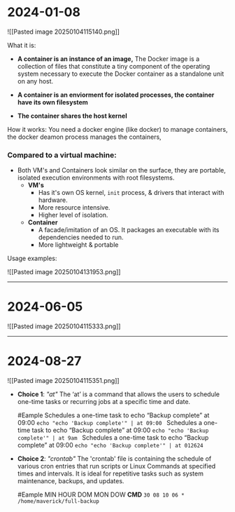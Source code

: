 
# 2024-01-08
![[Pasted image 20250104115140.png]]

What it is:
- **A container is an instance of an image,** 
	  The Docker image is a collection of files that constitute a tiny component of the operating system necessary to execute the Docker container as a standalone unit on any host.
	
- **A container is an enviorment for isolated processes, the container have its own filesystem** 
- **The container shares the host kernel**


How it works:
You need a docker engine (like docker) to manage containers, the docker deamon process manages the containers,  


### Compared to a virtual machine:
* Both VM's and Containers look similar on the surface, they are portable, isolated execution environments with root filesystems.
	* **VM's** 
		* Has it's own OS kernel, ``init`` process, & drivers that interact with hardware.
		* More resource intensive.
		* Higher level of isolation.
	* **Container** 
		* A facade/imitation of an OS. It packages an executable with its dependencies needed to run.
		* More lightweight & portable

Usage examples:



![[Pasted image 20250104131953.png]]

---
# 2024-06-05
![[Pasted image 20250104115333.png]]



---
# 2024-08-27
![[Pasted image 20250104115351.png]]

- **Choice 1**: *"at"*
	The ‘at’ is a command that allows the users to schedule one-time tasks or recurring jobs at a specific time and date.
	
	#Eample 
		Schedules a one-time task to echo “Backup complete” at 09:00
		`echo "echo 'Backup complete'" | at 09:00
		`
		Schedules a one-time task to echo “Backup complete” at 09:00
		`echo "echo 'Backup complete'" | at 9am
		`
		Schedules a one-time task to echo “Backup complete” at 09:00
		`echo "echo 'Backup complete'" | at 012624
		`
		

- **Choice 2**: *"crontab"*
	The 'crontab' file is containing the schedule of various cron entries that run scripts or Linux Commands at specified times and intervals. It is ideal for repetitive tasks such as system maintenance, backups, and updates.
	
	#Eample 
		MIN	HOUR DOM MON DOW **CMD**
		`30 08 10 06 * /home/maverick/full-backup
		`
		